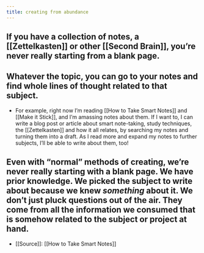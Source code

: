 ```yaml
---
title: creating from abundance
---
```


## If you have a collection of notes, a [[Zettelkasten]] or other [[Second Brain]], you’re never really starting from a blank page.
## Whatever the topic, you can go to your notes and find whole lines of thought related to that subject.
- For example, right now I’m reading [[How to Take Smart Notes]] and [[Make it Stick]], and I’m amassing notes about them. If I want to, I can write a blog post or article about smart note-taking, study techniques, the [[Zettelkasten]] and how it all relates, by searching my notes and turning them into a draft. As I read more and expand my notes to further subjects, I’ll be able to write about them, too!
## Even with “normal” methods of creating, we’re never really starting with a blank page. We have prior knowledge. We picked the subject to write about because we knew *something* about it. We don’t just pluck questions out of the air. They come from all the information we consumed that is somehow related to the subject or project at hand.
- [[Source]]: [[How to Take Smart Notes]]